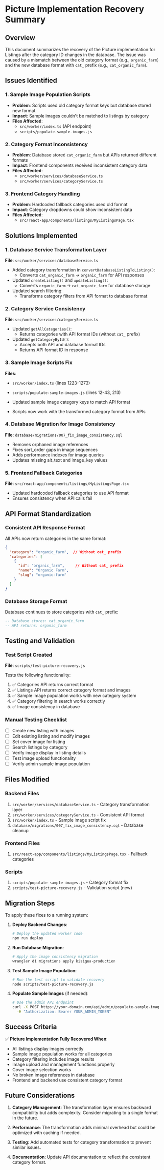 # Picture Implementation Recovery Summary

## Overview
This document summarizes the recovery of the Picture implementation for Listings after the category ID changes in the database. The issue was caused by a mismatch between the old category format (e.g., `organic_farm`) and the new database format with `cat_` prefix (e.g., `cat_organic_farm`).

## Issues Identified

### 1. Sample Image Population Scripts
- **Problem**: Scripts used old category format keys but database stored new format
- **Impact**: Sample images couldn't be matched to listings by category
- **Files Affected**: 
  - `src/worker/index.ts` (API endpoint)
  - `scripts/populate-sample-images.js`

### 2. Category Format Inconsistency
- **Problem**: Database stored `cat_organic_farm` but APIs returned different formats
- **Impact**: Frontend components received inconsistent category data
- **Files Affected**: 
  - `src/worker/services/databaseService.ts`
  - `src/worker/services/categoryService.ts`

### 3. Frontend Category Handling
- **Problem**: Hardcoded fallback categories used old format
- **Impact**: Category dropdowns could show inconsistent data
- **Files Affected**: 
  - `src/react-app/components/listings/MyListingsPage.tsx`

## Solutions Implemented

### 1. Database Service Transformation Layer
**File**: `src/worker/services/databaseService.ts`

- Added category transformation in `convertDatabaseListingToListing()`:
  - Converts `cat_organic_farm` → `organic_farm` for API responses
- Updated `createListing()` and `updateListing()`:
  - Converts `organic_farm` → `cat_organic_farm` for database storage
- Updated search filtering:
  - Transforms category filters from API format to database format

### 2. Category Service Consistency
**File**: `src/worker/services/categoryService.ts`

- Updated `getAllCategories()`:
  - Returns categories with API format IDs (without `cat_` prefix)
- Updated `getCategoryById()`:
  - Accepts both API and database format IDs
  - Returns API format ID in response

### 3. Sample Image Scripts Fix
**Files**: 
- `src/worker/index.ts` (lines 1223-1273)
- `scripts/populate-sample-images.js` (lines 12-43, 213)

- Updated sample image category keys to match API format
- Scripts now work with the transformed category format from APIs

### 4. Database Migration for Image Consistency
**File**: `database/migrations/007_fix_image_consistency.sql`

- Removes orphaned image references
- Fixes sort_order gaps in image sequences
- Adds performance indexes for image queries
- Updates missing alt_text and image_key values

### 5. Frontend Fallback Categories
**File**: `src/react-app/components/listings/MyListingsPage.tsx`

- Updated hardcoded fallback categories to use API format
- Ensures consistency when API calls fail

## API Format Standardization

### Consistent API Response Format
All APIs now return categories in the same format:
```json
{
  "category": "organic_farm",  // Without cat_ prefix
  "categories": [
    {
      "id": "organic_farm",     // Without cat_ prefix
      "name": "Organic Farm",
      "slug": "organic-farm"
    }
  ]
}
```

### Database Storage Format
Database continues to store categories with `cat_` prefix:
```sql
-- Database stores: cat_organic_farm
-- API returns: organic_farm
```

## Testing and Validation

### Test Script Created
**File**: `scripts/test-picture-recovery.js`

Tests the following functionality:
1. ✅ Categories API returns correct format
2. ✅ Listings API returns correct category format and images
3. ✅ Sample image population works with new category system
4. ✅ Category filtering in search works correctly
5. ✅ Image consistency in database

### Manual Testing Checklist
- [ ] Create new listing with images
- [ ] Edit existing listing and modify images
- [ ] Set cover image for listing
- [ ] Search listings by category
- [ ] Verify image display in listing details
- [ ] Test image upload functionality
- [ ] Verify admin sample image population

## Files Modified

### Backend Files
1. `src/worker/services/databaseService.ts` - Category transformation layer
2. `src/worker/services/categoryService.ts` - Consistent API format
3. `src/worker/index.ts` - Sample image script fix
4. `database/migrations/007_fix_image_consistency.sql` - Database cleanup

### Frontend Files
1. `src/react-app/components/listings/MyListingsPage.tsx` - Fallback categories

### Scripts
1. `scripts/populate-sample-images.js` - Category format fix
2. `scripts/test-picture-recovery.js` - Validation script (new)

## Migration Steps

To apply these fixes to a running system:

1. **Deploy Backend Changes**:
   ```bash
   # Deploy the updated worker code
   npm run deploy
   ```

2. **Run Database Migration**:
   ```bash
   # Apply the image consistency migration
   wrangler d1 migrations apply kisigua-production
   ```

3. **Test Sample Image Population**:
   ```bash
   # Run the test script to validate recovery
   node scripts/test-picture-recovery.js
   ```

4. **Populate Sample Images** (if needed):
   ```bash
   # Use the admin API endpoint
   curl -X POST https://your-domain.com/api/admin/populate-sample-images \
     -H "Authorization: Bearer YOUR_ADMIN_TOKEN"
   ```

## Success Criteria

✅ **Picture Implementation Fully Recovered When**:
- All listings display images correctly
- Sample image population works for all categories
- Category filtering includes image results
- Image upload and management functions properly
- Cover image selection works
- No broken image references in database
- Frontend and backend use consistent category format

## Future Considerations

1. **Category Management**: The transformation layer ensures backward compatibility but adds complexity. Consider migrating to a single format in the future.

2. **Performance**: The transformation adds minimal overhead but could be optimized with caching if needed.

3. **Testing**: Add automated tests for category transformation to prevent similar issues.

4. **Documentation**: Update API documentation to reflect the consistent category format.
